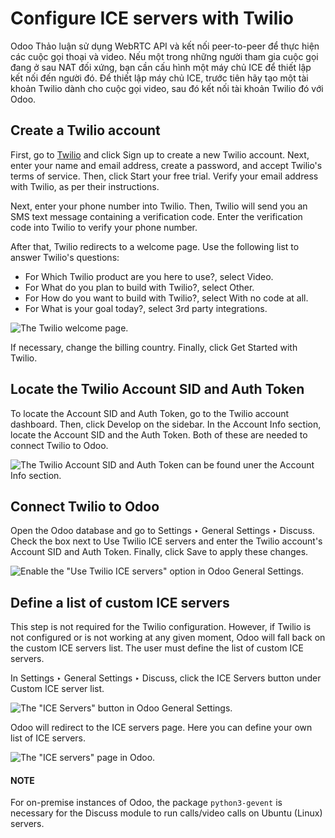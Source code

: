 # Configure ICE servers with Twilio

Odoo Thảo luận sử dụng WebRTC API và kết nối peer-to-peer để thực hiện các cuộc gọi thoại và video. Nếu một trong những người tham gia cuộc gọi đang ở sau NAT đối xứng, bạn cần cấu hình một máy chủ ICE để thiết lập kết nối đến người đó. Để thiết lập máy chủ ICE, trước tiên hãy tạo một tài khoản Twilio dành cho cuộc gọi video, sau đó kết nối tài khoản Twilio đó với Odoo.

## Create a Twilio account

First, go to [Twilio](https://www.twilio.com) and click Sign up to create a new
Twilio account. Next, enter your name and email address, create a password, and accept Twilio's
terms of service. Then, click Start your free trial. Verify your email address with
Twilio, as per their instructions.

Next, enter your phone number into Twilio. Then, Twilio will send you an SMS text message
containing a verification code. Enter the verification code into Twilio to verify your phone
number.

After that, Twilio redirects to a welcome page. Use the following list to answer Twilio's
questions:

- For Which Twilio product are you here to use?, select Video.
- For What do you plan to build with Twilio?, select Other.
- For How do you want to build with Twilio?, select With no code at all.
- For What is your goal today?, select 3rd party integrations.

![The Twilio welcome page.](applications/productivity/discuss/ice_servers/twilio-welcome.png)

If necessary, change the billing country. Finally, click Get Started with Twilio.

## Locate the Twilio Account SID and Auth Token

To locate the Account SID and Auth Token, go to the Twilio account dashboard. Then, click
Develop on the sidebar. In the Account Info section, locate the
Account SID and the Auth Token. Both of these are needed to connect Twilio
to Odoo.

![The Twilio Account SID and Auth Token can be found uner the Account Info section.](applications/productivity/discuss/ice_servers/twilio-acct-info.png)

## Connect Twilio to Odoo

Open the Odoo database and go to Settings ‣ General Settings ‣ Discuss. Check
the box next to Use Twilio ICE servers and enter the Twilio account's
Account SID and Auth Token. Finally, click Save to apply these
changes.

![Enable the "Use Twilio ICE servers" option in Odoo General Settings.](applications/productivity/discuss/ice_servers/connect-twilio-to-odoo.png)

## Define a list of custom ICE servers

This step is not required for the Twilio configuration. However, if Twilio is not configured or is
not working at any given moment, Odoo will fall back on the custom ICE servers list. The user must
define the list of custom ICE servers.

In Settings ‣ General Settings ‣ Discuss, click the ICE Servers
button under Custom ICE server list.

![The "ICE Servers" button in Odoo General Settings.](applications/productivity/discuss/ice_servers/custom-ice-servers-list.png)

Odoo will redirect to the ICE servers page. Here you can define your own list of ICE
servers.

![The "ICE servers" page in Odoo.](applications/productivity/discuss/ice_servers/ice-servers-page.png)

#### NOTE
For on-premise instances of Odoo, the package `python3-gevent` is necessary for the Discuss
module to run calls/video calls on Ubuntu (Linux) servers.
